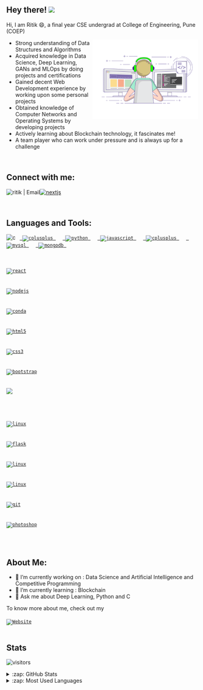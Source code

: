 <h2>Hey there! <img src="https://raw.githubusercontent.com/MartinHeinz/MartinHeinz/master/wave.gif" width=30px></h2>

<!--
**ritiknaik/ritiknaik** is a ✨ _special_ ✨ repository because its `README.md` (this file) appears on your GitHub profile.

Here are some ideas to get you started:

- 🔭 I’m currently working on ...
- 🌱 I’m currently learning ...
- 👯 I’m looking to collaborate on ...
- 🤔 I’m looking for help with ...
- 💬 Ask me about ...
- 📫 How to reach me: ...
- 😄 Pronouns: ...
- ⚡ Fun fact: ...
-->
Hi, I am Ritik 😄, a final year CSE undergrad at College of Engineering, Pune (COEP)


<img src="https://github.com/TanmayNikam/TanmayNikam/blob/main/images/dev3.gif" align ="right" width="55%">
<ul align="left" margin=0>
    <li>Strong understanding of Data Structures and Algorithms</li> 
    <li>Acquired knowledge in Data Science, Deep Learning, GANs and MLOps by doing projects and certifications </li> 
    <li>Gained decent Web Development experience by working upon some personal projects</li>
    <li>Obtained knowledge of Computer Networks and Operating Systems by developing projects</li>
    <li>Actively learning about Blockchain technology, it fascinates me!</li>
    <li>A team player who can work under pressure and is always up for a challenge</li>
</ul> 

<br>

## Connect with me:
<p align="left" > 
<a href="https://www.linkedin.com/in/ritik-naik-a207551b2/" target="_blank" rel="noreferrer"  > <img src="https://img.shields.io/badge/LinkedIn-0077B5?style=for-the-badge&logo=linkedin&logoColor=white" alt="nextjs" height="30" style="margin-right: 200px;"/> </a>
<a target="_blank" href="mailto:ritiknaik23@gmail.com"><img align="left" alt="ritik | Email"  height="30" src="https://img.shields.io/badge/-Gmail-BB001B?style=for-the-badge&logo=Gmail&logoColor=white" /></a>
</p>
</br>

## Languages and Tools: ##  

<p align="left>
<code> <a href="https://www.cprogramming.com/" target="_blank" rel="noreferrer" > <img src="https://img.shields.io/badge/C-00599C?style=for-the-badge&logo=c&logoColor=white" alt="c" /> </a> </code> 
<code> <a href="https://www.w3schools.com/cpp/" target="_blank" rel="noreferrer" > <img src="https://img.shields.io/badge/C%2B%2B-cyan?style=for-the-badge&logo=c%2B%2B&logoColor=white" alt="cplusplus" /> </a> </code>
<code> <a href="https://www.python.org" target="_blank" rel="noreferrer" > <img src="https://img.shields.io/badge/Python-FFD43B?style=for-the-badge&logo=python&logoColor=blue" alt="python"  /> </a> </code>
<code> <a href="https://developer.mozilla.org/en-US/docs/Web/JavaScript" target="_blank" rel="noreferrer" > <img src="https://img.shields.io/badge/JavaScript-00146E?style=for-the-badge&logo=javascript" alt="javascript" /> </a> </code>
<code> <a href="https://soliditylang.org/" target="_blank" rel="noreferrer" > <img src="https://img.shields.io/badge/Solidity-e6e6e6?style=for-the-badge&logo=solidity&logoColor=black" alt="cplusplus" /> </a> </code>
<code> <a href="https://www.mysql.com/" target="_blank" rel="noreferrer" > <img src="https://img.shields.io/badge/MySQL-005C84?style=for-the-badge&logo=mysql&logoColor=white" alt="mysql" /> </a> </code>
<code> <a href="https://www.mongodb.com/" target="_blank" rel="noreferrer" > <img src="https://img.shields.io/badge/MongoDB-3ECC06?style=for-the-badge&logo=mongodb&logoColor=black" alt="mongodb" /> </a> </code> 

<code> <a href="https://reactjs.org/" target="_blank" rel="noreferrer" > <img src="https://img.shields.io/badge/React-20232A?style=for-the-badge&logo=react&logoColor=61DAFB" alt="react" /> </a> </code> 
<code> <a href="https://nodejs.org" target="_blank" rel="noreferrer" > <img src="https://img.shields.io/badge/Node.js-339933?style=for-the-badge&logo=nodedotjs&logoColor=white" alt="nodejs" /> </a> </code>
<code> <a href="https://www.anaconda.com/" target="_blank" rel="noreferrer" > <img src="https://img.shields.io/badge/conda-342B029.svg?&style=for-the-badge&logo=anaconda&logoColor=white" alt="conda" /> </a> </code>
<code> <a href="https://www.w3.org/html/" target="_blank" rel="noreferrer" > <img src="https://img.shields.io/badge/HTML5-E34F26?style=for-the-badge&logo=html5&logoColor=white" alt="html5"/> </a> </code>
<code> <a href="https://www.w3schools.com/css/" target="_blank" rel="noreferrer" > <img src="https://img.shields.io/badge/CSS3-1572B6?style=for-the-badge&logo=css3&logoColor=white" alt="css3" /> </a> </code>
<code> <a href="https://getbootstrap.com" target="_blank" rel="noreferrer" > <img src="https://img.shields.io/badge/Bootstrap-563D7C?style=for-the-badge&logo=bootstrap&logoColor=white" alt="bootstrap" /> </a> </code>
<code> <a href="https://www.qt.io/" target="_blank" rel="noreferrer" > <img src="https://img.shields.io/badge/Qt-41CD52?style=for-the-badge&logo=qt&logoColor=white" /> </a> </code>

<code> <a href="https://www.tensorflow.org/" target="_blank" rel="noreferrer" > <img src="https://img.shields.io/badge/TensorFlow-FF6F00?style=for-the-badge&logo=TensorFlow&logoColor=white" alt="linux" /> </a> </code> 
<code> <a href="https://flask.palletsprojects.com/en/2.1.x/" target="_blank" rel="noreferrer" > <img src="https://img.shields.io/badge/Flask-000000?style=for-the-badge&logo=flask&logoColor=white" alt="flask"/> </a> </code>
<code> <a href="https://cloud.google.com" target="_blank" rel="noreferrer" > <img src="https://img.shields.io/badge/Google_Cloud-4285F4?style=for-the-badge&logo=google-cloud&logoColor=yellow" alt="linux" height="30"/> </a> </code>
<code> <a href="https://www.linux.org/" target="_blank" rel="noreferrer" > <img src="https://img.shields.io/badge/Linux-FCC624?style=for-the-badge&logo=linux&logoColor=black" alt="linux" /> </a> </code>
<code> <a href="https://git-scm.com/" target="_blank" rel="noreferrer" > <img src="https://img.shields.io/badge/GIT-E44C30?style=for-the-badge&logo=git&logoColor=white" alt="git" /> </a> </code> 
<code> <a href="https://www.adobe.com/in/products/photoshop.html" target="_blank" rel="noreferrer" > <img src="https://img.shields.io/badge/Photoshop-31A8FF?style=for-the-badge&logo=Adobe%20Photoshop&logoColor=black" alt="photoshop" /> </a> </code>

<!-- <code> <a href="https://expressjs.com" target="_blank" rel="noreferrer" > <img src="https://img.shields.io/badge/Express.js-000000?style=for-the-badge&logo=express&logoColor=white" alt="express" /> </a> </code> -->
<!-- <code> <a href="https://pandas.pydata.org/" target="_blank" rel="noreferrer" > <img src="https://img.shields.io/badge/Pandas-2C2D72?style=for-the-badge&logo=pandas&logoColor=white" alt="pandas" /> </a> </code> -->
</p>
   
</br>

## About Me:
- 🔭 I’m currently working on : Data Science and Artificial Intelligence and Competitive Programming
- 🌱 I’m currently learning : Blockchain
- 💬 Ask me about Deep Learning, Python and C

To know more about me, check out my 
<code> <a href="https://illustrious-ritiknaik-portfolio.netlify.app/" target="_blank" rel="noreferrer" > <img src="https://img.shields.io/badge/website-010014?style=plastic" alt="Website" height="20"/> </a> </code>


## Stats

![visitors](https://visitor-badge.laobi.icu/badge?page_id=ritiknaik.ritiknaik)
<!-- ![Anurag's GitHub stats](https://github-readme-stats.vercel.app/api?username=anuraghazra&show_icons=true&theme=radical) -->
<details>
  <summary>:zap: GitHub Stats</summary>

  <img align="left" alt="Ritik's GitHub Stats" src="https://github-readme-stats.vercel.app/api?username=ritiknaik&show_icons=true&theme=radical" />

</details>

<details>
  <summary>:zap: Most Used Languages</summary>

<img align="left" alt="Ritik's GitHub Top Languages" src="https://github-readme-stats.vercel.app/api/top-langs/?username=ritiknaik&layout=compact&theme=radical" />

</details>


    
